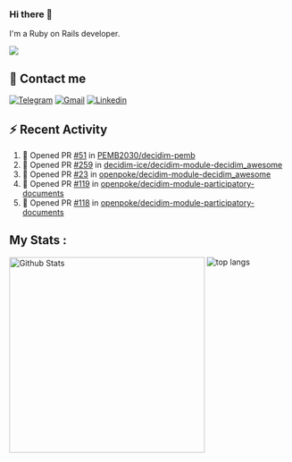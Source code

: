 ### Hi there 👋

I'm a Ruby on Rails developer.

<img src="https://komarev.com/ghpvc/?username=antopalidi&color=blueviolet&style=for-the-badge">

## 📩 Contact me 
[![Telegram](https://img.shields.io/badge/Telegram-2CA5E0?style=for-the-badge&logo=telegram&logoColor=white)](https://t.me/anna_top)
[![Gmail](https://img.shields.io/badge/email-D14836?style=for-the-badge&logo=gmail&logoColor=white)](mailto:topalidisanna@gmail.com)
[![Linkedin](https://img.shields.io/badge/LinkedIn-0077B5?style=for-the-badge&logo=linkedin&logoColor=white)](https://www.linkedin.com/in/topalidi/)
<!-- [![Codewars](https://img.shields.io/badge/Codewars-B1361E?style=for-the-badge&logo=Codewars&logoColor=white)](https://www.codewars.com/users/antopalidi) -->

## :zap: Recent Activity

<!--START_SECTION:activity-->
1. 💪 Opened PR [#51](https://github.com/PEMB2030/decidim-pemb/pull/51) in [PEMB2030/decidim-pemb](https://github.com/PEMB2030/decidim-pemb)
2. 💪 Opened PR [#259](https://github.com/decidim-ice/decidim-module-decidim_awesome/pull/259) in [decidim-ice/decidim-module-decidim_awesome](https://github.com/decidim-ice/decidim-module-decidim_awesome)
3. 💪 Opened PR [#23](https://github.com/openpoke/decidim-module-decidim_awesome/pull/23) in [openpoke/decidim-module-decidim_awesome](https://github.com/openpoke/decidim-module-decidim_awesome)
4. 💪 Opened PR [#119](https://github.com/openpoke/decidim-module-participatory-documents/pull/119) in [openpoke/decidim-module-participatory-documents](https://github.com/openpoke/decidim-module-participatory-documents)
5. 💪 Opened PR [#118](https://github.com/openpoke/decidim-module-participatory-documents/pull/118) in [openpoke/decidim-module-participatory-documents](https://github.com/openpoke/decidim-module-participatory-documents)
<!--END_SECTION:activity-->

## My Stats :
<!--
<img alt="activity" src="https://streak-stats.demolab.com?user=antopalidi" />
-->
<div>
<img align="top" width="350px" alt="Github Stats" src="https://github-readme-stats-1-brown.vercel.app/api?username=antopalidi&count_private=true&show_icons=true&hide_border=true" />
<img align="top" alt="top langs" src="https://github-readme-stats-1-brown.vercel.app/api/top-langs/?username=antopalidi&layout=compact" />
 </div>
<!--
#### [My CV](https://antopalidi.github.io/my_cv/)
-->

<!--
**antopalidi/antopalidi** is a ✨ _special_ ✨ repository because its `README.md` (this file) appears on your GitHub profile.
-->
